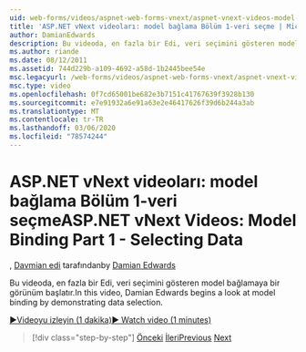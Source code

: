 ```yaml
---
uid: web-forms/videos/aspnet-web-forms-vnext/aspnet-vnext-videos-model-binding-part-1-selecting-data
title: 'ASP.NET vNext videoları: model bağlama Bölüm 1-veri seçme | Microsoft Docs'
author: DamianEdwards
description: Bu videoda, en fazla bir Edi, veri seçimini gösteren model bağlamaya bir görünüm başlatır.
ms.author: riande
ms.date: 08/12/2011
ms.assetid: 744d229b-a109-4692-a58d-1b2445bee54e
msc.legacyurl: /web-forms/videos/aspnet-web-forms-vnext/aspnet-vnext-videos-model-binding-part-1-selecting-data
msc.type: video
ms.openlocfilehash: 0f7cd65001be682e3b7151c41767639f3928b130
ms.sourcegitcommit: e7e91932a6e91a63e2e46417626f39d6b244a3ab
ms.translationtype: MT
ms.contentlocale: tr-TR
ms.lasthandoff: 03/06/2020
ms.locfileid: "78574244"
---
```

# <a name="aspnet-vnext-videos-model-binding-part-1---selecting-data"></a><span data-ttu-id="fa2fa-103">ASP.NET vNext videoları: model bağlama Bölüm 1-veri seçme</span><span class="sxs-lookup"><span data-stu-id="fa2fa-103">ASP.NET vNext Videos: Model Binding Part 1 - Selecting Data</span></span>

<span data-ttu-id="fa2fa-104">, [Davmian edi](https://github.com/DamianEdwards) tarafından</span><span class="sxs-lookup"><span data-stu-id="fa2fa-104">by [Damian Edwards](https://github.com/DamianEdwards)</span></span>

<span data-ttu-id="fa2fa-105">Bu videoda, en fazla bir Edi, veri seçimini gösteren model bağlamaya bir görünüm başlatır.</span><span class="sxs-lookup"><span data-stu-id="fa2fa-105">In this video, Damian Edwards begins a look at model binding by demonstrating data selection.</span></span>

[<span data-ttu-id="fa2fa-106">&#9654;Videoyu izleyin (1 dakika)</span><span class="sxs-lookup"><span data-stu-id="fa2fa-106">&#9654; Watch video (1 minutes)</span></span>](https://channel9.msdn.com/Blogs/ASP-NET-Site-Videos/aspnet-vnext-videos-model-binding-part-1-selecting-data)

> [!div class="step-by-step"]
> <span data-ttu-id="fa2fa-107">[Önceki](aspnet-vnext-videos-strongly-typed-data-controls.md)
> [İleri](aspnet-vnext-videos-model-binding-part-2-filtering.md)</span><span class="sxs-lookup"><span data-stu-id="fa2fa-107">[Previous](aspnet-vnext-videos-strongly-typed-data-controls.md)
[Next](aspnet-vnext-videos-model-binding-part-2-filtering.md)</span></span>
